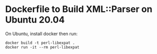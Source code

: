 # Dockerfile to Build XML::Parser on Ubuntu 20.04

On Ubuntu, install docker then run:

```
docker build -t perl-libexpat .
docker run -it --rm perl-libexpat
```


